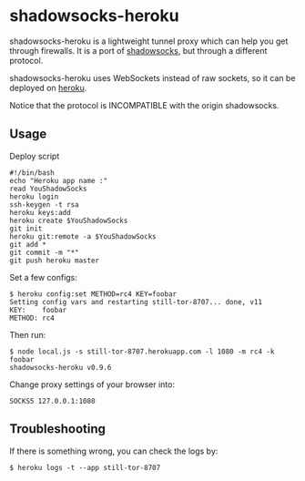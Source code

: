 shadowsocks-heroku
==================

shadowsocks-heroku is a lightweight tunnel proxy which can help you get through
 firewalls. It is a port of [shadowsocks](https://github.com/clowwindy/shadowsocks), but
 through a different protocol.

shadowsocks-heroku uses WebSockets instead of raw sockets,
 so it can be deployed on [heroku](https://www.heroku.com/).

Notice that the protocol is INCOMPATIBLE with the origin shadowsocks.

Usage
-----
Deploy script

```
#!/bin/bash
echo "Heroku app name :" 
read YouShadowSocks
heroku login
ssh-keygen -t rsa
heroku keys:add
heroku create $YouShadowSocks
git init
heroku git:remote -a $YouShadowSocks
git add *
git commit -m "*"
git push heroku master

```

Set a few configs:

```
$ heroku config:set METHOD=rc4 KEY=foobar
Setting config vars and restarting still-tor-8707... done, v11
KEY:    foobar
METHOD: rc4
```

Then run:

```
$ node local.js -s still-tor-8707.herokuapp.com -l 1080 -m rc4 -k foobar
shadowsocks-heroku v0.9.6
```

Change proxy settings of your browser into:

    SOCKS5 127.0.0.1:1080

Troubleshooting
----------------

If there is something wrong, you can check the logs by:

    $ heroku logs -t --app still-tor-8707
